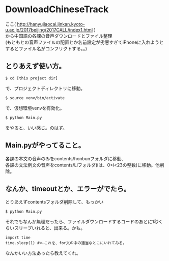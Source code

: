 # DownloadChineseTrack
ここ( http://hanyujiaocai.jinkan.kyoto-u.ac.jp/2017beijing/2017CALL/index1.html )  
から中国語の各課の音声ダウンロードとファイル整理  
(もともとの音声ファイルの配置とか名前設定が劣悪すぎてiPhoneに入れようとするとファイル名がコンフリクトする。。)
## とりあえず使い方。

```
$ cd [this project dir]
```
で、プロジェクトディレクトリに移動。
```
$ source venv/bin/activate
```
で、仮想環境venvを有効化。
```
$ python Main.py
```
をやると、いい感じ。のはず。

## Main.pyがやってること。
各課の本文の音声のみをcontents/honbunフォルダに移動、    
各課の文法例文の音声をcontents/Liフォルダ(iは、0<i<23の整数)に移動。他削除。

## なんか、timeoutとか、エラーがでたら。
とりあえずcontentsフォルダ削除して、もっかい
```
$ python Main.py
```
それでもなんか無理だったら、ファイルダウンロードするコードのあとに1秒くらいスリープいれると、出来る。かも。
```
import time
time.sleep(1) #<-これを、for文の中の適当なとこにいれてみる。
```   
なんかいい方法あったら教えてくれ。

